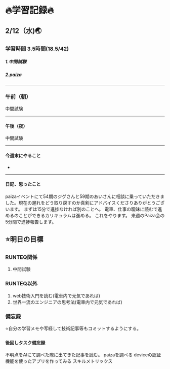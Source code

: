 # 🔥学習記録🔥
## 2/12（水)🌏
### 学習時間  3.5時間(18.5/42)
##### 1.中間試験
##### 2.paiza
***
### 午前（朝）
中間試験


***
#### 午後（夜）
中間試験

***
#### 今週末にやること
-

***
#### 日記、思ったこと
paizaイベントにて54期のジグさんと59期のあいさんに相談に乗っていただきました。現在の遅れをどう取り戻すのか真剣にアドバイスくださりありがとうございます。
まずは15分で進捗なければ別のことへ。
電車、仕事の曖昧に読むで進めるのことができるカリキュラムは進める。
これをやります。
来週のPaiza会の5分間で進捗報告します。


## ⭐️明日の目標
### RUNTEQ関係
1. 中間試験

### RUNTEQ以外
1. web技術入門を読む(電車内で元気であれば)
2. 世界一流のエンジニアの思考法(電車内で元気であれば)
### 備忘録
⭐️自分の学習メモや写経して技術記事等もコミットするようにする。

#### 後回しタスク備忘録
不明点をAIにて調べた際に出てきた記事を読む。
paizaを調べる
deviceの認証機能を使ったアプリを作ってみる
スキルメトリックス